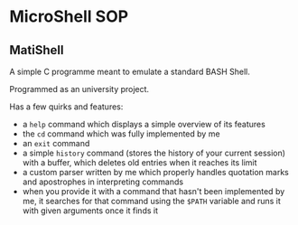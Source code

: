 MicroShell SOP
==============

MatiShell
---------
A simple C programme meant to emulate a standard BASH Shell.

Programmed as an university project.

Has a few quirks and features:
*  a `help` command which displays a simple overview of its features
*  the `cd` command which was fully implemented by me
*  an `exit` command
*  a simple `history` command (stores the history of your current session) with a buffer, which deletes old entries when it reaches its limit
*  a custom parser written by me which properly handles quotation marks and apostrophes in interpreting commands
*  when you provide it with a command that hasn't been implemented by me, it searches for that command using the `$PATH` variable and runs it with given arguments once it finds it